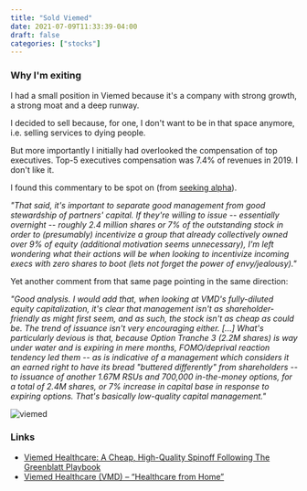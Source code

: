 ```yaml
---
title: "Sold Viemed"
date: 2021-07-09T11:33:39-04:00
draft: false
categories: ["stocks"]
---
```


### Why I'm exiting

I had a small position in Viemed because it's a company with strong growth, a strong moat and a deep runway.

I decided to sell because, for one, I don't want to be in that space anymore, i.e. selling services to dying people. 

But more importantly I initially had overlooked the compensation of top executives. Top-5 executives compensation was 7.4% of revenues in 2019. I don't like it.

I found this commentary to be spot on (from [seeking alpha](https://seekingalpha.com/article/4138875-viemed-healthcare-cheap-high-quality-spinoff-following-greenblatt-playbook)).

_"That said, it's important to separate good management from good stewardship of partners' capital. If they're willing to issue -- essentially overnight -- roughly 2.4 million shares or 7% of the outstanding stock in order to (presumably) incentivize a group that already collectively owned over 9% of equity (additional motivation seems unnecessary), I'm left wondering what their actions will be when looking to incentivize incoming execs with zero shares to boot (lets not forget the power of envy/jealousy)."_

Yet another comment from that same page pointing in the same direction:

_"Good analysis. I would add that, when looking at VMD's fully-diluted equity capitalization, it's clear that management isn't as shareholder-friendly as might first seem, and as such, the stock isn't as cheap as could be. The trend of issuance isn't very encouraging either. [...] What's particularly devious is that, because Option Tranche 3 (2.2M shares) is way under water and is expiring in mere months, FOMO/deprival reaction tendency led them -- as is indicative of a management which considers it an earned right to have its bread "buttered differently" from shareholders -- to issuance of another 1.67M RSUs and 700,000 in-the-money options, for a total of 2.4M shares, or 7% increase in capital base in response to expiring options. That's basically low-quality capital management."_

![viemed](/images/viemed.png)

### Links

- [Viemed Healthcare: A Cheap, High-Quality Spinoff Following The Greenblatt Playbook](https://seekingalpha.com/article/4138875-viemed-healthcare-cheap-high-quality-spinoff-following-greenblatt-playbook)
- [Viemed Healthcare (VMD) – “Healthcare from Home”](https://richiecapital.com/2020/07/08/viemed-healthcare-vmd-healthcare-from-home/)

